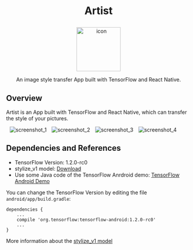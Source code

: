 # <p align="center"> Artist </p>

<p align="center">
  <img alt="icon" src="http://cdn.linyt.xyz.qiniudns.com/artist-icon.png" width="120" height="120"> 
</p>

<p align="center">An image style transfer App built with TensorFlow and React Native.</p>

## Overview

Artist is an App built with TensorFlow and React Native, which can transfer the style of your pictures.

<p>
  <img alt="screenshot_1" src="http://cdn.linyt.xyz.qiniudns.com/screenshot_1.png" style="margin-left: 10px">
  <img alt="screenshot_2" src="http://cdn.linyt.xyz.qiniudns.com/screenshot_2.png" style="margin-left: 10px">
  <img alt="screenshot_3" src="http://cdn.linyt.xyz.qiniudns.com/screenshot_3.png" style="margin-left: 10px">
  <img alt="screenshot_4" src="http://cdn.linyt.xyz.qiniudns.com/screenshot_4.png" style="margin-left: 10px">
</p>

## Dependencies and References

+ TensorFlow Version: 1.2.0-rc0
+ stylize_v1 model: [Download](https://storage.googleapis.com/download.tensorflow.org/models/stylize_v1.zip)
+ Use some Java code of the TensorFlow Anrdroid demo: [TensorFlow Android Demo](https://github.com/tensorflow/tensorflow/tree/master/tensorflow/examples/android/src/org/tensorflow/demo)

You can change the TensorFlow Version by editing the file `android/app/build.gradle`:
```
dependencies {
    ...
    compile 'org.tensorflow:tensorflow-android:1.2.0-rc0'
    ...
}
```

More information about the [stylize_v1 model](https://research.googleblog.com/2016/10/supercharging-style-transfer.html)
